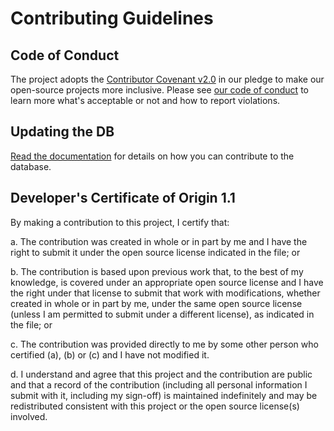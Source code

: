# Contributing Guidelines

## Code of Conduct

The project adopts the [Contributor Covenant v2.0](https://www.contributor-covenant.org/version/2/0/code-of-conduct.html) in our pledge to make our open-source projects more inclusive. Please see [our code of conduct](CODE_OF_CONDUCT.md) to learn more what's acceptable or not and how to report violations.

## Updating the DB

[Read the documentation][docs] for details on how you can contribute to the database.

[docs]: https://thepinsteam.gitbook.io/stickpage-api-docs/contribute

## Developer's Certificate of Origin 1.1

By making a contribution to this project, I certify that:

a. The contribution was created in whole or in part by me and I
    have the right to submit it under the open source license
    indicated in the file; or

b. The contribution is based upon previous work that, to the best
    of my knowledge, is covered under an appropriate open source
    license and I have the right under that license to submit that
    work with modifications, whether created in whole or in part
    by me, under the same open source license (unless I am
    permitted to submit under a different license), as indicated
    in the file; or

c. The contribution was provided directly to me by some other
    person who certified (a), (b) or (c) and I have not modified
    it.

d. I understand and agree that this project and the contribution
    are public and that a record of the contribution (including all
    personal information I submit with it, including my sign-off) is
    maintained indefinitely and may be redistributed consistent with
    this project or the open source license(s) involved.